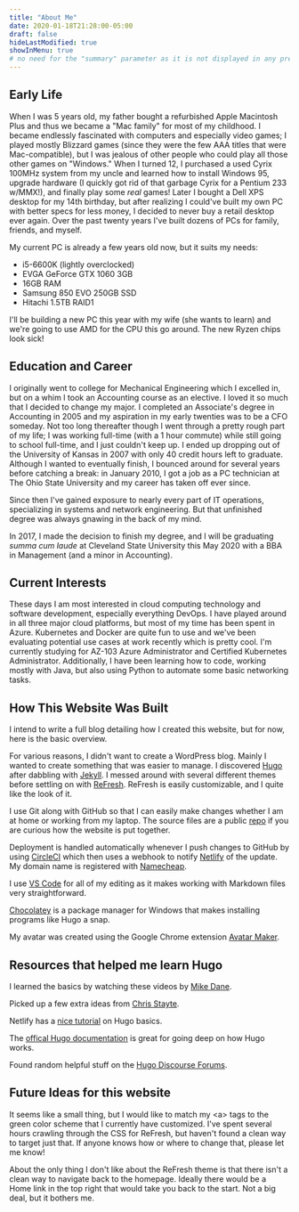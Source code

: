 ```yaml
---
title: "About Me"
date: 2020-01-18T21:28:00-05:00
draft: false
hideLastModified: true
showInMenu: true
# no need for the "summary" parameter as it is not displayed in any previews
---
```


## Early Life

When I was 5 years old, my father bought a refurbished Apple Macintosh Plus and thus we became a "Mac family" for most of my childhood. I became endlessly fascinated with computers and especially video games; I played mostly Blizzard games (since they were the few AAA titles that were Mac-compatible), but I was jealous of other people who could play all those other games on "Windows." When I turned 12, I purchased a used Cyrix 100MHz system from my uncle and learned how to install Windows 95, upgrade hardware (I quickly got rid of that garbage Cyrix for a Pentium 233 w/MMX!), and finally play some _real_ games! Later I bought a Dell XPS desktop for my 14th birthday, but after realizing I could've built my own PC with better specs for less money, I decided to never buy a retail desktop ever again. Over the past twenty years I've built dozens of PCs for family, friends, and myself.

My current PC is already a few years old now, but it suits my needs:
  * i5-6600K (lightly overclocked)
  * EVGA GeForce GTX 1060 3GB
  * 16GB RAM
  * Samsung 850 EVO 250GB SSD
  * Hitachi 1.5TB RAID1

I'll be building a new PC this year with my wife (she wants to learn) and we're going to use AMD for the CPU this go around. The new Ryzen chips look sick!

## Education and Career

I originally went to college for Mechanical Engineering which I excelled in, but on a whim I took an Accounting course as an elective. I loved it so much that I decided to change my major. I completed an Associate's degree in Accounting in 2005 and my aspiration in my early twenties was to be a CFO someday. Not too long thereafter though I went through a pretty rough part of my life; I was working full-time (with a 1 hour commute) while still going to school full-time, and I just couldn't keep up. I ended up dropping out of the University of Kansas in 2007 with only 40 credit hours left to graduate. Although I wanted to eventually finish, I bounced around for several years before catching a break: in January 2010, I got a job as a PC technician at The Ohio State University and my career has taken off ever since.

Since then I've gained exposure to nearly every part of IT operations, specializing in systems and network engineering. But that unfinished degree was always gnawing in the back of my mind.

In 2017, I made the decision to finish my degree, and I will be graduating _summa cum laude_ at Cleveland State University this May 2020 with a BBA in Management (and a minor in Accounting).

## Current Interests

These days I am most interested in cloud computing technology and software development, especially everything DevOps. I have played around in all three major cloud platforms, but most of my time has been spent in Azure. Kubernetes and Docker are quite fun to use and we've been evaluating potential use cases at work recently which is pretty cool. I'm currently studying for AZ-103 Azure Administrator and Certified Kubernetes Administrator. Additionally, I have been learning how to code, working mostly with Java, but also using Python to automate some basic networking tasks.

## How This Website Was Built

I intend to write a full blog detailing how I created this website, but for now, here is the basic overview. 

For various reasons, I didn't want to create a WordPress blog. Mainly I wanted to create something that was easier to manage. I discovered [Hugo](https://gohugo.io/) after dabbling with [Jekyll](https://jekyllrb.com/). I messed around with several different themes before settling on with [ReFresh](https://themes.gohugo.io/hugo-refresh/). ReFresh is easily customizable, and I quite like the look of it.

I use Git along with GitHub so that I can easily make changes whether I am at home or working from my laptop. The source files are a public [repo](https://github.com/grossmeyer/glennmeyer.dev) if you are curious how the website is put together.

Deployment is handled automatically whenever I push changes to GitHub by using [CircleCI](https://circleci.com/) which then uses a webhook to notify [Netlify](https://www.netlify.com/) of the update. My domain name is registered with [Namecheap](https://www.namecheap.com/). 

I use [VS Code](https://code.visualstudio.com/) for all of my editing as it makes working with Markdown files very straightforward.

[Chocolatey](https://chocolatey.org/) is a package manager for Windows that makes installing programs like Hugo a snap.

My avatar was created using the Google Chrome extension [Avatar Maker](https://chrome.google.com/webstore/detail/avatar-maker/ofknlbikfofijlcjkfcihomkedmchfbn?hl=en-US).

## Resources that helped me learn Hugo

I learned the basics by watching these videos by [Mike Dane](https://www.youtube.com/playlist?list=PLLAZ4kZ9dFpOnyRlyS-liKL5ReHDcj4G3).

Picked up a few extra ideas from [Chris Stayte](https://www.youtube.com/watch?v=c7vpcqA6SEQ).

Netlify has a [nice tutorial](https://learn.netlify.com/en/basics/) on Hugo basics.

The [offical Hugo documentation](https://gohugo.io/documentation/) is great for going deep on how Hugo works.

Found random helpful stuff on the [Hugo Discourse Forums](https://discourse.gohugo.io/).

## Future Ideas for this website

It seems like a small thing, but I would like to match my \<a> tags to the green color scheme that I currently have customized. I've spent several hours crawling through the CSS for ReFresh, but haven't found a clean way to target just that. If anyone knows how or where to change that, please let me know!

About the only thing I don't like about the ReFresh theme is that there isn't a clean way to navigate back to the homepage. 
Ideally there would be a Home link in the top right that would take you back to the start. Not a big deal, but it bothers me.

